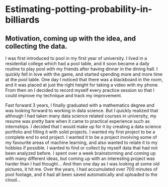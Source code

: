 # Estimating-potting-probability-in-billiards

## Motivation, coming up with the idea, and collecting the data.

I was first introduced to pool in my first year of university. I lived in a residential college which had a pool table, and it soon became a daily routine to play pool with my friends after having dinner in the dining hall. I quickly fell in love with the game, and started spending more and more time at the pool table. One day I noticed that there was a blackboard in the room, and it was placed at just the right height for taking a video with my phone. From then on I decided to record myself every practice session so that I could improve my technique and track my improvement. 

Fast forward 3 years, I finally graduated with a mathematics degree and was looking forward to working in data science. But I quickly realized that although I had taken many data science related courses in university, my resume was pretty bare when it came to practical experience such as internships. I decided that I would make up for it by creating a data science portfolio and filling it with solid projects. I wanted my first project to be a complete end to end project. I wanted it to be a project involving some of my favourite areas of machine learning, and also wanted to relate it to my hobbies if possible. I wanted to find or collect by myself data that had not been analyzed before. I spent over a week brainstorming and coming up with many different ideas, but coming up with an interesting project was harder than I had thought... And then one day as I was looking at some old pictures, it hit me. Over the years, I had accumulated over 700 minutes of pool footage, and it had all been saved automatically and uploaded to the cloud...

